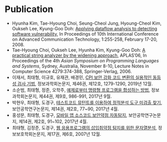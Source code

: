 # Publication

- Hyunha Kim, Tae-Hyoung Choi, Seung-Cheol Jung, Hyoung-Cheol Kim, Oukseh Lee, Kyung-Goo Doh: [Applying dataflow analysis to detecting software vulnerability](https://ieeexplore.ieee.org/document/4493756), In Proceedings of 10th International Conference on Advanced Communication Technology, 1:255-258, February 17-20, 2008.
- Tae-Hyoung Choi, Oukseh Lee, Hyunha Kim, Kyung-Goo Doh: [A practical string analyzer by the widening approach](https://link.springer.com/chapter/10.1007/11924661_23), APLAS’06, In Proceedings of the 4th _Asian Symposium on Programming Languages and Systems_, Sydney, Australia, November 8-10, Lecture Notes in Computer Science 4279:374-388, Springer-Verlag, 2006.
- 이재서, 최태형, 이규호, 유재관, 배경민, [CPI 보안 강화 코드 변환의 실용적인 동등성 검사 기법](https://www.kci.go.kr/kciportal/ci/sereArticleSearch/ciSereArtiView.kci?sereArticleSearchBean.artiId=ART002530785), 정보과학회논문지, 제46권, 제12호, 1279-1290, 2019년 12월.
- 소순범, 최태형, 정준, 오학주, [예제로부터 명령형 프로그램을 합성하는 방법](https://www.kci.go.kr/kciportal/ci/sereArticleSearch/ciSereArtiView.kci?sereArticleSearchBean.artiId=ART002261642), 정보과학회논문지, 제44권, 제9호, 986-991, 2017년 9월.
- 박현우, 최태형, 도경구, [테스트코드 뮤턴트를 이용하여 정적분석 도구 미검출 찾기](https://www.kci.go.kr/kciportal/ci/sereArticleSearch/ciSereArtiView.kci?sereArticleSearchBean.artiId=ART002219462), 보안공학연구논문지, 제14권, 제2호, 77~90, 2017년 4월.
- 홍성문, 최태형, 도경구, [모바일 앱 소스코드 보안약점 자동탐지](https://www.kci.go.kr/kciportal/ci/sereArticleSearch/ciSereArtiView.kci?sereArticleSearchBean.artiId=ART002219463), 보안공학연구논문지, 제14권, 제2호, 91~102, 2017년 4월.
- 최태형, 김정준, 도경구, [웹 응용프로그램의 삽입취약점 탐지를 위한 문자열분석](https://www.kci.go.kr/kciportal/ci/sereArticleSearch/ciSereArtiView.kci?sereArticleSearchBean.artiId=ART001219915), 정보보호학회논문지, 제17권, 제6호, 2007년 12월.
